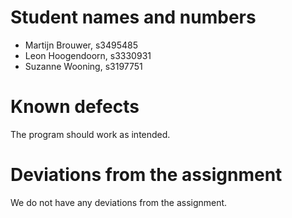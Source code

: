 # Student names and numbers
* Martijn Brouwer, s3495485
* Leon Hoogendoorn, s3330931
* Suzanne Wooning, s3197751

# Known defects
The program should work as intended.

# Deviations from the assignment
We do not have any deviations from the assignment.
